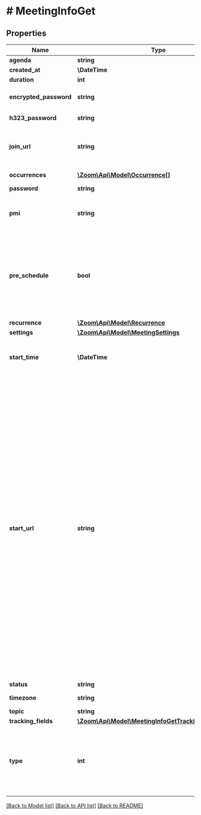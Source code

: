 # # MeetingInfoGet

## Properties

Name | Type | Description | Notes
------------ | ------------- | ------------- | -------------
**agenda** | **string** | Meeting description | [optional]
**created_at** | **\DateTime** | Time of creation. | [optional]
**duration** | **int** | Meeting duration. | [optional]
**encrypted_password** | **string** | Encrypted passcode for third party endpoints (H323/SIP). | [optional]
**h323_password** | **string** | H.323/SIP room system passcode. | [optional]
**join_url** | **string** | URL for participants to join the meeting. This URL should only be shared with users that you would like to invite for the meeting. | [optional]
**occurrences** | [**\Zoom\Api\Model\Occurrence[]**](Occurrence.md) | Array of occurrence objects. | [optional]
**password** | **string** | Meeting passcode. | [optional]
**pmi** | **string** | [Personal Meeting ID (PMI)](https://marketplace.zoom.us/docs/api-reference/using-zoom-apis#understanding-personal-meeting-id-pmi). Only used for scheduled meetings and recurring meetings with no fixed time. | [optional]
**pre_schedule** | **bool** | Whether the prescheduled meeting was created via the [GSuite app](https://support.zoom.us/hc/en-us/articles/360020187492-Zoom-for-GSuite-add-on). This **only** supports the meeting &#x60;type&#x60; value of &#x60;2&#x60; (scheduled meetings) and &#x60;3&#x60; (recurring meetings with no fixed time):  * &#x60;true&#x60; — A GSuite prescheduled meeting.  * &#x60;false&#x60; — A regular meeting. | [optional] [default to false]
**recurrence** | [**\Zoom\Api\Model\Recurrence**](Recurrence.md) |  | [optional]
**settings** | [**\Zoom\Api\Model\MeetingSettings**](MeetingSettings.md) |  | [optional]
**start_time** | **\DateTime** | Meeting start time in GMT/UTC. Start time will not be returned if the meeting is an **instant** meeting. | [optional]
**start_url** | **string** | &lt;br&gt;&lt;aside&gt;The &lt;code&gt;start_url&lt;/code&gt; of a Meeting is a URL using which a host or an alternative host can start the Meeting.   The expiration time for the &lt;code&gt;start_url&lt;/code&gt; field listed in the response of the [**Create a meeting**](/docs/api-reference/zoom-api/methods#operation/meetingCreate) API is two hours for all regular users.    For users created using the &lt;code&gt;custCreate&lt;/code&gt; option via the [**Create users**](/docs/api-reference/zoom-api/methods#operation/userCreate) API, the expiration time of the &lt;code&gt;start_url&lt;/code&gt; field is 90 days.   For security reasons, to retrieve the updated value for the &lt;code&gt;start_url&lt;/code&gt; field programmatically (after the expiry time), you must call the [**Get a meeting](/docs/api-reference/zoom-api/methods#operation/meeting) API and refer to the value of the &lt;code&gt;start_url&lt;/code&gt; field in the response.&lt;/aside&gt;&lt;br&gt;This URL should only be used by the host of the meeting and **should not be shared with anyone other than the host** of the meeting as anyone with this URL will be able to login to the Zoom Client as the host of the meeting. | [optional]
**status** | **string** | Meeting status | [optional]
**timezone** | **string** | Timezone to format the meeting start time on the . | [optional]
**topic** | **string** | Meeting topic. | [optional]
**tracking_fields** | [**\Zoom\Api\Model\MeetingInfoGetTrackingFieldsInner[]**](MeetingInfoGetTrackingFieldsInner.md) | Tracking fields | [optional]
**type** | **int** | Meeting Types:&lt;br&gt;&#x60;1&#x60; - Instant meeting.&lt;br&gt;&#x60;2&#x60; - Scheduled meeting.&lt;br&gt;&#x60;3&#x60; - Recurring meeting with no fixed time.&lt;br&gt;&#x60;4&#x60; - PMI Meeting&lt;br&gt; &#x60;8&#x60; - Recurring meeting with a fixed time. | [optional] [default to self::TYPE_2]

[[Back to Model list]](../../README.md#models) [[Back to API list]](../../README.md#endpoints) [[Back to README]](../../README.md)
